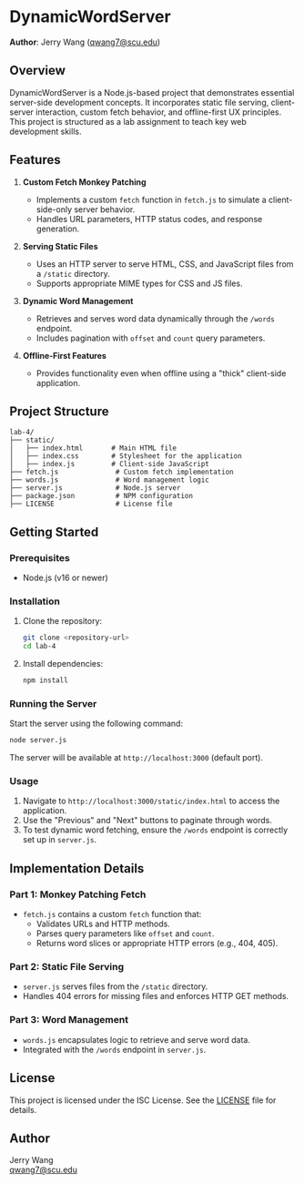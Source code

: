 # DynamicWordServer

**Author**: Jerry Wang ([qwang7@scu.edu](mailto:qwang7@scu.edu))

## Overview
DynamicWordServer is a Node.js-based project that demonstrates essential server-side development concepts. It incorporates static file serving, client-server interaction, custom fetch behavior, and offline-first UX principles. This project is structured as a lab assignment to teach key web development skills.

## Features
1. **Custom Fetch Monkey Patching**
   - Implements a custom `fetch` function in `fetch.js` to simulate a client-side-only server behavior.
   - Handles URL parameters, HTTP status codes, and response generation.

2. **Serving Static Files**
   - Uses an HTTP server to serve HTML, CSS, and JavaScript files from a `/static` directory.
   - Supports appropriate MIME types for CSS and JS files.

3. **Dynamic Word Management**
   - Retrieves and serves word data dynamically through the `/words` endpoint.
   - Includes pagination with `offset` and `count` query parameters.

4. **Offline-First Features**
   - Provides functionality even when offline using a "thick" client-side application.

## Project Structure
```
lab-4/
├── static/
│   ├── index.html       # Main HTML file
│   ├── index.css        # Stylesheet for the application
│   ├── index.js         # Client-side JavaScript
├── fetch.js              # Custom fetch implementation
├── words.js              # Word management logic
├── server.js             # Node.js server
├── package.json          # NPM configuration
├── LICENSE               # License file
```

## Getting Started

### Prerequisites
- Node.js (v16 or newer)

### Installation
1. Clone the repository:
   ```bash
   git clone <repository-url>
   cd lab-4
   ```
2. Install dependencies:
   ```bash
   npm install
   ```

### Running the Server
Start the server using the following command:
```bash
node server.js
```
The server will be available at `http://localhost:3000` (default port).

### Usage
1. Navigate to `http://localhost:3000/static/index.html` to access the application.
2. Use the "Previous" and "Next" buttons to paginate through words.
3. To test dynamic word fetching, ensure the `/words` endpoint is correctly set up in `server.js`.

## Implementation Details

### Part 1: Monkey Patching Fetch
- `fetch.js` contains a custom `fetch` function that:
  - Validates URLs and HTTP methods.
  - Parses query parameters like `offset` and `count`.
  - Returns word slices or appropriate HTTP errors (e.g., 404, 405).

### Part 2: Static File Serving
- `server.js` serves files from the `/static` directory.
- Handles 404 errors for missing files and enforces HTTP GET methods.

### Part 3: Word Management
- `words.js` encapsulates logic to retrieve and serve word data.
- Integrated with the `/words` endpoint in `server.js`.

## License
This project is licensed under the ISC License. See the [LICENSE](./LICENSE) file for details.

## Author
Jerry Wang  
[qwang7@scu.edu](mailto:qwang7@scu.edu)

